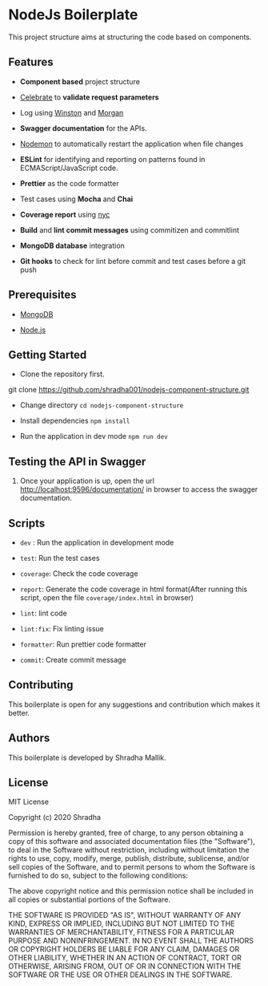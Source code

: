 # NodeJs Boilerplate

This project structure aims at structuring the code based on components.

## Features

- **Component based** project structure
- [Celebrate](https://www.npmjs.com/package/celebrate) to **validate request parameters**

- Log using [Winston](https://www.npmjs.com/package/winston) and [Morgan](https://www.npmjs.com/package/morgan)

- **Swagger documentation** for the APIs.

- [Nodemon](https://www.npmjs.com/package/nodemon) to automatically restart the application when file changes

- **ESLint** for identifying and reporting on patterns found in ECMAScript/JavaScript code.

- **Prettier** as the code formatter

- Test cases using **Mocha** and **Chai**

- **Coverage report** using [nyc](https://www.npmjs.com/package/nyc)

- **Build** and **lint commit messages** using commitizen and commitlint

- **MongoDB database** integration

- **Git hooks** to check for lint before commit and test cases before a git push

## Prerequisites

- [MongoDB](https://www.mongodb.com/download-center/community)

- [Node.js](https://nodejs.org/en/download/)

## Getting Started

- Clone the repository first.

git clone https://github.com/shradha001/nodejs-component-structure.git

- Change directory
  `cd nodejs-component-structure`

- Install dependencies
  `npm install`
- Run the application in dev mode
  `npm run dev`

## Testing the API in Swagger

1. Once your application is up, open the url [http://localhost:9596/documentation/](http://localhost:9596/documentation/) in browser to access the swagger documentation.

## Scripts

- `dev` : Run the application in development mode

- `test`: Run the test cases

- `coverage`: Check the code coverage

- `report`: Generate the code coverage in html format(After running this script, open the file `coverage/index.html` in browser)

- `lint`: lint code

- `lint:fix`: Fix linting issue

- `formatter`: Run prettier code formatter

- `commit`: Create commit message

## Contributing

This boilerplate is open for any suggestions and contribution which makes it better.

## Authors

This boilerplate is developed by Shradha Mallik.

## License

MIT License

Copyright (c) 2020 Shradha

Permission is hereby granted, free of charge, to any person obtaining a copy
of this software and associated documentation files (the "Software"), to deal
in the Software without restriction, including without limitation the rights
to use, copy, modify, merge, publish, distribute, sublicense, and/or sell
copies of the Software, and to permit persons to whom the Software is
furnished to do so, subject to the following conditions:

The above copyright notice and this permission notice shall be included in all
copies or substantial portions of the Software.

THE SOFTWARE IS PROVIDED "AS IS", WITHOUT WARRANTY OF ANY KIND, EXPRESS OR
IMPLIED, INCLUDING BUT NOT LIMITED TO THE WARRANTIES OF MERCHANTABILITY,
FITNESS FOR A PARTICULAR PURPOSE AND NONINFRINGEMENT. IN NO EVENT SHALL THE
AUTHORS OR COPYRIGHT HOLDERS BE LIABLE FOR ANY CLAIM, DAMAGES OR OTHER
LIABILITY, WHETHER IN AN ACTION OF CONTRACT, TORT OR OTHERWISE, ARISING FROM,
OUT OF OR IN CONNECTION WITH THE SOFTWARE OR THE USE OR OTHER DEALINGS IN THE
SOFTWARE.
